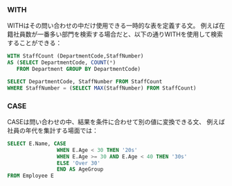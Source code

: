 ### WITH
WITHはその問い合わせの中だけ使用できる一時的な表を定義する文。
例えば在籍社員数が一番多い部門を検索する場合だと、以下の通りWITHを使用して検索することができる：
```SQL
WITH StaffCount (DepartmentCode,StaffNumber)
AS (SELECT DepartmentCode, COUNT(*) 
   FROM Department GROUP BY DepartmentCode)

SELECT DepartmentCode, StaffNumber FROM StaffCount
WHERE StaffNumber = (SELECT MAX(StaffNumber) FROM StaffCount)
```

### CASE
CASEは問い合わせの中、結果を条件に合わせて別の値に変換できる文、
例えば社員の年代を集計する場面では：
```SQL
SELECT E.Name, CASE
				WHEN E.Age < 30 THEN '20s'
				WHEN E.Age >= 30 AND E.Age < 40 THEN '30s'
				ELSE 'Over 30'
				END AS AgeGroup
FROM Employee E
```